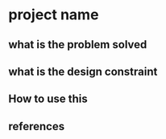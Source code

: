 # project name

## what is the problem solved 

## what is the design constraint

## How to use this

## references
